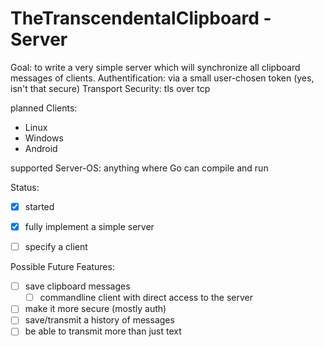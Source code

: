 # TheTranscendentalClipboard - Server

Goal: to write a very simple server which will 
synchronize all clipboard messages of clients.
Authentification: via a small user-chosen token (yes, isn't that secure)
Transport Security: tls over tcp

planned Clients: 
- Linux
- Windows 
- Android

supported Server-OS: anything where Go can compile and run

Status:
- [x] started
- [x] fully implement a simple server
- [ ] specify a client


Possible Future Features:
- [ ] save clipboard messages
    - [ ] commandline client with direct access to the server
- [ ] make it more secure (mostly auth)
- [ ] save/transmit a history of messages
- [ ] be able to transmit more than just text
